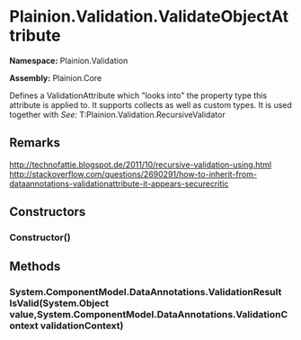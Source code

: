 
# Plainion.Validation.ValidateObjectAttribute

**Namespace:** Plainion.Validation

**Assembly:** Plainion.Core

Defines a ValidationAttribute which "looks into" the property type this attribute is applied to. It supports collects as well as custom types. It is used together with
*See:* T:Plainion.Validation.RecursiveValidator

## Remarks

http://technofattie.blogspot.de/2011/10/recursive-validation-using.html http://stackoverflow.com/questions/2690291/how-to-inherit-from-dataannotations-validationattribute-it-appears-securecritic


## Constructors

### Constructor()


## Methods

### System.ComponentModel.DataAnnotations.ValidationResult IsValid(System.Object value,System.ComponentModel.DataAnnotations.ValidationContext validationContext)
